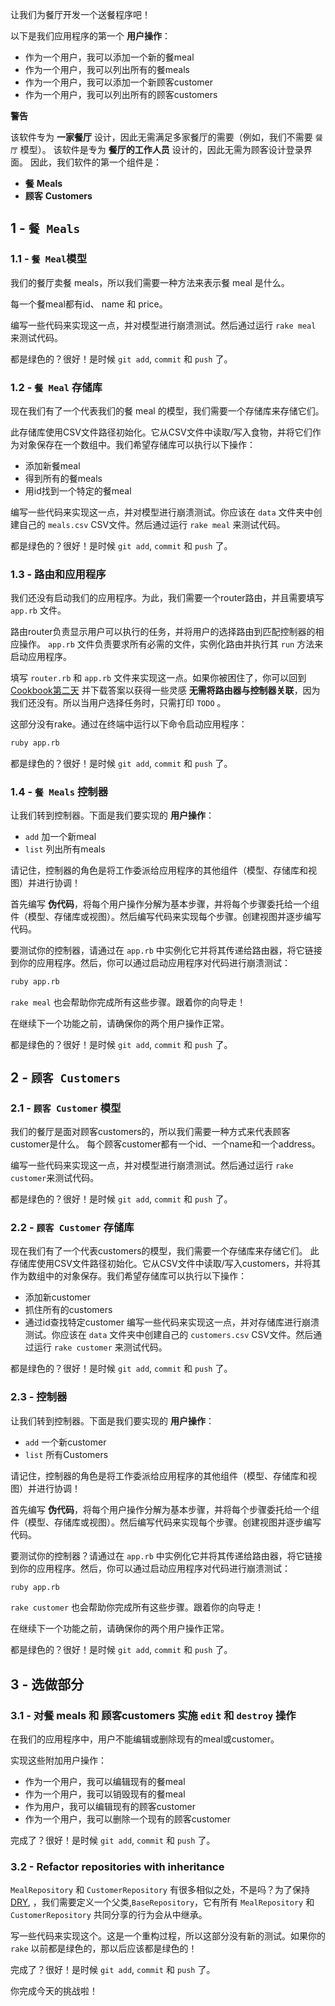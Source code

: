 让我们为餐厅开发一个送餐程序吧！

以下是我们应用程序的第一个 **用户操作**：
- 作为一个用户，我可以添加一个新的餐meal
- 作为一个用户，我可以列出所有的餐meals
- 作为一个用户，我可以添加一个新顾客customer
- 作为一个用户，我可以列出所有的顾客customers

**警告**

该软件专为 **一家餐厅** 设计，因此无需满足多家餐厅的需要（例如，我们不需要 `餐厅` 模型）。
该软件是专为 **餐厅的工作人员** 设计的，因此无需为顾客设计登录界面。
因此，我们软件的第一个组件是：
- **餐** **Meals**
- **顾客** **Customers**

## 1 - `餐 Meals`

### 1.1 - `餐 Meal`模型

我们的餐厅卖餐 meals，所以我们需要一种方法来表示餐 meal 是什么。

每一个餐meal都有id、 name 和 price。

编写一些代码来实现这一点，并对模型进行崩溃测试。然后通过运行 `rake meal` 来测试代码。

都是绿色的？很好！是时候 `git add`, `commit` 和 `push` 了。

### 1.2 - `餐 Meal` 存储库

现在我们有了一个代表我们的餐 meal 的模型，我们需要一个存储库来存储它们。

此存储库使用CSV文件路径初始化。它从CSV文件中读取/写入食物，并将它们作为对象保存在一个数组中。我们希望存储库可以执行以下操作：

- 添加新餐meal
- 得到所有的餐meals
- 用id找到一个特定的餐meal

编写一些代码来实现这一点，并对模型进行崩溃测试。你应该在 `data` 文件夹中创建自己的 `meals.csv` CSV文件。然后通过运行 `rake meal` 来测试代码。

都是绿色的？很好！是时候 `git add`, `commit` 和 `push` 了。

### 1.3 - 路由和应用程序

我们还没有启动我们的应用程序。为此，我们需要一个router路由，并且需要填写 `app.rb` 文件。

路由router负责显示用户可以执行的任务，并将用户的选择路由到匹配控制器的相应操作。 `app.rb` 文件负责要求所有必需的文件，实例化路由并执行其 `run` 方法来启动应用程序。

填写 `router.rb` 和 `app.rb` 文件来实现这一点。如果你被困住了，你可以回到[Cookbook第二天](https://kitt.lewagon.com/camps/<user.batch_slug>/challenges?path=02-OOP%2F04-Cookbook-Day-Two%2F01-Cookbook-Advanced) 并下载答案以获得一些灵感 **无需将路由器与控制器关联**，因为我们还没有。所以当用户选择任务时，只需打印 `TODO` 。

这部分没有rake。通过在终端中运行以下命令启动应用程序：

```bash
ruby app.rb
```

都是绿色的？很好！是时候 `git add`, `commit` 和 `push` 了。

### 1.4 - `餐 Meals` 控制器

让我们转到控制器。下面是我们要实现的 **用户操作**：
- `add` 加一个新meal
- `list` 列出所有meals

请记住，控制器的角色是将工作委派给应用程序的其他组件（模型、存储库和视图）并进行协调！

首先编写 **伪代码**，将每个用户操作分解为基本步骤，并将每个步骤委托给一个组件（模型、存储库或视图）。然后编写代码来实现每个步骤。创建视图并逐步编写代码。

要测试你的控制器，请通过在 `app.rb` 中实例化它并将其传递给路由器，将它链接到你的应用程序。然后，你可以通过启动应用程序对代码进行崩溃测试：

```bash
ruby app.rb
```

`rake meal` 也会帮助你完成所有这些步骤。跟着你的向导走！

在继续下一个功能之前，请确保你的两个用户操作正常。

都是绿色的？很好！是时候 `git add`, `commit` 和 `push` 了。

## 2 - `顾客 Customers`

### 2.1 - `顾客 Customer` 模型

我们的餐厅是面对顾客customers的，所以我们需要一种方式来代表顾客customer是什么。
每个顾客customer都有一个id、一个name和一个address。

编写一些代码来实现这一点，并对模型进行崩溃测试。然后通过运行 `rake customer`来测试代码。

都是绿色的？很好！是时候 `git add`, `commit` 和 `push` 了。

### 2.2 - `顾客 Customer` 存储库

现在我们有了一个代表customers的模型，我们需要一个存储库来存储它们。
此存储库使用CSV文件路径初始化。它从CSV文件中读取/写入customers，并将其作为数组中的对象保存。我们希望存储库可以执行以下操作：
- 添加新customer
- 抓住所有的customers
- 通过id查找特定customer
编写一些代码来实现这一点，并对存储库进行崩溃测试。你应该在 `data` 文件夹中创建自己的 `customers.csv` CSV文件。然后通过运行 `rake customer` 来测试代码。

都是绿色的？很好！是时候 `git add`, `commit` 和 `push` 了。

### 2.3 - 控制器

让我们转到控制器。下面是我们要实现的 **用户操作**：
- `add` 一个新customer
- `list` 所有Customers

请记住，控制器的角色是将工作委派给应用程序的其他组件（模型、存储库和视图）并进行协调！

首先编写 **伪代码**，将每个用户操作分解为基本步骤，并将每个步骤委托给一个组件（模型、存储库或视图）。然后编写代码来实现每个步骤。创建视图并逐步编写代码。

要测试你的控制器？请通过在 `app.rb` 中实例化它并将其传递给路由器，将它链接到你的应用程序。然后，你可以通过启动应用程序对代码进行崩溃测试：

```bash
ruby app.rb
```

`rake customer` 也会帮助你完成所有这些步骤。跟着你的向导走！

在继续下一个功能之前，请确保你的两个用户操作正常。

都是绿色的？很好！是时候 `git add`, `commit` 和 `push` 了。

## 3 - 选做部分

### 3.1 - 对餐 meals 和 顾客customers 实施 `edit` 和 `destroy` 操作

在我们的应用程序中，用户不能编辑或删除现有的meal或customer。

实现这些附加用户操作：
- 作为一个用户，我可以编辑现有的餐meal
- 作为一个用户，我可以销毁现有的餐meal
- 作为用户，我可以编辑现有的顾客customer
- 作为一个用户，我可以删除一个现有的顾客customer

完成了？很好！是时候 `git add`, `commit` 和 `push` 了。

### 3.2 - Refactor repositories with inheritance

`MealRepository` 和 `CustomerRepository` 有很多相似之处，不是吗？为了保持[DRY](https://en.wikipedia.org/wiki/Don%27t_repeat_yourself), ，我们需要定义一个父类,`BaseRepository`，它有所有 `MealRepository` 和`CustomerRepository` 共同分享的行为会从中继承。

写一些代码来实现这个。这是一个重构过程，所以这部分没有新的测试。如果你的 `rake` 以前都是绿色的，那以后应该都是绿色的！

完成了？很好！是时候 `git add`, `commit` 和 `push` 了。

你完成今天的挑战啦！
